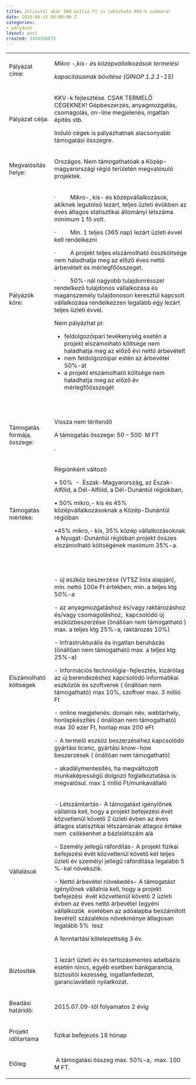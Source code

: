 ```yaml
---
title: Júliustól akár 500 millió Ft is lehívható KKV-k számára!
date: 2015-06-15 00:00:00 Z
categories:
- pályázat
layout: post
created: 1434356872
---
```


<table><tbody><tr><td><p>Pályázat címe:</p></td><td><p><em>Mikro -,kis-&nbsp;</em><em>és középvállalkozások termelési</em></p><p><em>kapacitásainak&nbsp;</em><em>bővítése</em><em>&nbsp;(GINOP 1.2.1-15)</em></p></td></tr><tr><td><p>Pályázat célja:</p></td><td><p>KKV<span>-k fejlesztése.&nbsp;CSAK TERMELŐ CÉGEKNEK! Gépbeszerzés, anyagmozgatás, csomagolás, on-line megjelenés, ingatlan építés stb</span><em>.&nbsp;</em></p><p>Induló cégek is pályázhatnak alacsonyabb támogatási összegre.</p></td></tr><tr><td><p>Megvalósítás helye:&nbsp;</p></td><td><p>Országos. Nem támogathatóak a Közép-magyarországi régió területén megvalósuló projektek.</p></td></tr><tr><td><p>Pályázók köre:&nbsp;</p></td><td><p><span>·&nbsp;&nbsp;&nbsp;&nbsp;&nbsp;&nbsp;&nbsp;&nbsp;&nbsp;</span>Mikro-, kis- és középvállalkozások, akiknek legutolsó lezárt, teljes üzleti évükben az éves átlagos statisztikai állományi létszáma minimum 1 fő volt.</p><p><span>·&nbsp;&nbsp;&nbsp;&nbsp;&nbsp;&nbsp;&nbsp;&nbsp;&nbsp;</span>Min. 1 teljes (365 nap) lezárt üzleti évvel kell rendelkezni</p><p><span>·&nbsp;&nbsp;&nbsp;&nbsp;&nbsp;&nbsp;&nbsp;&nbsp;&nbsp;</span>A projekt teljes elszámolható összköltsége nem haladhatja meg az előző éves nettó árbevételt és mérlegfőösszeget.</p><p><span>·&nbsp;&nbsp;&nbsp;&nbsp;&nbsp;&nbsp;&nbsp;&nbsp;&nbsp;</span>50%-nál nagyobb tulajdonrésszel rendelkező tulajdonos vállalkozása és magánszemély tulajdonoson keresztül kapcsolt vállalkozása rendelkezzen legalább egy lezárt teljes üzleti évvel.</p><p>Nem pályázhat pl:</p><ul><li>feldolgozóipari tevékenység esetén a projekt elszámolható költsége nem haladhatja meg az előző évi nettó árbevételt</li><li>nem feldolgozóipar estén az árbevétel 50%-át</li><li>a projekt elszámolható költsége nem haladhatja meg az előző év mérlegfőösszegét</li></ul><p>&nbsp;</p></td></tr><tr><td><p>Támogatás formája, összege:</p></td><td><p>Vissza nem térítendő</p><p>A támogatás összege: 50 – 500 &nbsp;M FT</p><p>.</p></td></tr><tr><td><p>Támogatás mértéke:</p></td><td><p>Régiónként változó</p><p>• 50%&nbsp; -&nbsp; Észak-Magyarország, az Észak-Alföld, a Dél-Alföld, a Dél-Dunántúl régiókban,</p><p>• 50% mikro,- kis és 45% középvállalkozásoknak a Közép-Dunántúl régióban</p><p>•45% mikro,- kis, 35% közép vállalkozásoknak &nbsp;a Nyugat-Dunántúl régióban projekt összes elszámolható költségének maximum 35%-a.</p><p>&nbsp;</p></td></tr><tr><td><p>Elszámolható költségek</p></td><td><p>- új eszköz beszerzése (VTSZ lista alapján), min. nettó 100e Ft értékben, min. a teljes ktg 50%-a</p><p>- az anyagmozgatáshoz és/vagy raktározáshoz és/vagy csomagoláshoz, &nbsp;kapcsolódó új eszközbeszerzése (önállóan nem támogatható ) max. a teljes ktg 25%-a, raktározás 10%)</p><p>- Infrastrukturális és ingatlan beruházás (önállóan nem támogatható max. a teljes ktg 25%-a)</p><p>- Információs technológia-fejlesztés, kizárólag az új berendezéshez kapcsolódó informatikai eszközök és szoftverek ( önállóan nem támogatható) max 10%, szoftver max. 3 millió Ft</p><p>- online megjelenés: domain név, webtárhely, honlapkészítés ( önállóan nem támogatható) max 30 ezer Ft, honlap max 200 eFt</p><p>- A termelő eszköz beszerzéséhez kapcsolódó gyártási licenc, gyártási know-how beszerzések ( önállóan nem támogatható)</p><p>- akadálymentesítés, ha megváltozott munkaképességű dolgozó foglalkoztatása is megvalósul. max 1 millió Ft/munkavállaló</p></td></tr><tr><td><p>Vállalások</p></td><td><p>- Létszámtartás- A támogatást igénylőnek vállalnia kell, hogy a projekt befejezési évét közvetlenül követő 2 üzleti évben az éves átlagos statisztikai létszámának átlagos értéke nem &nbsp;csökkenhet a bázislétszám alá</p><p>- Személy jellegű ráfordítás- A projekt fizikai befejezési évét közvetlenül követő két teljes üzleti év személyi jellegű ráfordítása legalább 5 %-kal növekszik.</p><p>- Nettó árbevétel növekedés- A támogatást igénylőnek vállalnia kell, hogy a projekt befejezési &nbsp;évét közvetlenül követő 2 üzleti évben az éves nettó árbevétel (egyéni vállalkozók &nbsp;esetében az adóalapba beszámított bevétel) százalékos növekménye átlagosan legalább 5% &nbsp;lesz&nbsp;</p><p>A fenntartási kötelezettség 3 év.</p></td></tr><tr><td><p>Biztosíték</p></td><td><p>1 lezárt üzleti év és tartozásmentes adatbázis esetén nincs, egyéb esetben bankgarancia, biztosítói kezesség, ingatlanfedezet, garanciavállaló nyilatkozat.</p></td></tr><tr><td><p>Beadási határidő:</p></td><td><p>2015.07.09-től folyamatos 2 évig</p></td></tr><tr><td><p>Projekt időtartama</p></td><td><p>fizikai befejezés 18 hónap</p></td></tr><tr><td><p>Előleg</p></td><td><p>&nbsp;A támogatási összeg max. 50%-a,&nbsp; max. 100 M FT.</p></td></tr></tbody></table>
